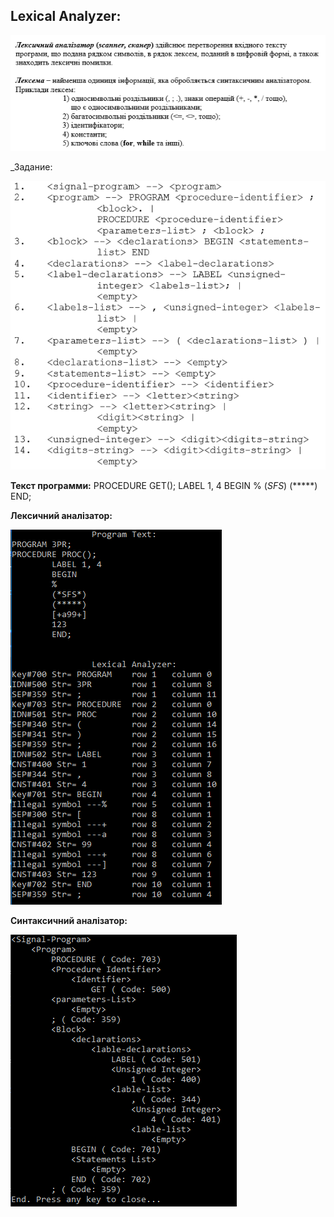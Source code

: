 ## Lexical Analyzer:
![](/img/Screenshot_2.png)


_Задание:

![](/img/Screenshot_1.png)

**Текст программи:**
PROCEDURE GET();
	LABEL 1, 4
	BEGIN
	%
	(*SFS*)
	(*****)
	END;

**Лексичний аналізатор:**

![](/img/Screenshot_3.png)

**Синтаксичний аналізатор:**

![](/img/SyntAnalizer.png)
